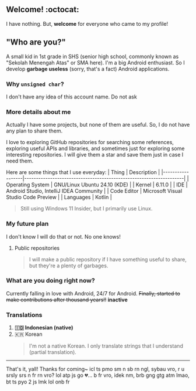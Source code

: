 <!--
### Hi there 👋
-->

## Welcome! :octocat:
I have nothing. But, **welcome** for everyone who came to my profile!

## "Who are you?"
A small kid in 1st grade in SHS (senior high school, commonly known as "Sekolah Menengah Atas" or SMA here). I'm a big Android enthusiast. So I develop **garbage useless** (sorry, that's a fact) Android applications.

### Why `unsigned char`?
I don't have any idea of this account name. Do not ask

### More details about me
Actually I have some projects, but none of them are useful. So, I do not have any plan to share them.

I love to exploring GitHub repositories for searching some references, exploring useful APIs and libraries, and sometimes just for exploring some interesting repositories. I will give them a star and save them just in case I need them.

Here are some things that I use everyday:
|      Thing       |                      Description                                   |
|------------------|--------------------------------------------------------------------|
| Operating System | GNU/Linux Ubuntu 24.10 (KDE)                                       |
|     Kernel       | 6.11.0                                                             |
|       IDE        | Android Studio, IntelliJ IDEA Community                            |
|   Code Editor    | Microsoft Visual Studio Code Preview                               |
|    Languages     | Kotlin                                                             |

> Still using Windows 11 Insider, but I primarily use Linux.

### My future plan
I don't know I will do that or not. No one knows!

1. Public repositories
   > I will make a public repository if I have something useful to share, but they're a plenty of garbages.

### What are you doing right now?
Currently falling in love with Android, 24/7 for Android. ~~Finally, started to make contributions after thousand years!!~~ **inactive**

### Translations
1. **🇮🇩 Indonesian (native)**  
2. 🇰🇷 Korean
   > I'm not a native Korean. I only translate strings that I understand (partial translation).

___
That's it, yall! Thanks for coming~
icl ts pmo sm n sb rn ngl, sybau vro, r u srsly srs n fr rn vro? lol atp js go 💔... b fr vro, idek nm, brb gng gtg atm lmao, bt ts pyo 2 js lmk lol onb fr

<!--
I love templates! So, please do not remove everything below. Thank you! :D
-->

<!--
**unsignedchar-256/unsignedchar-256** is a ✨ _special_ ✨ repository because its `README.md` (this file) appears on your GitHub profile.

Here are some ideas to get you started:

- 🔭 I’m currently working on ...
- 🌱 I’m currently learning ...
- 👯 I’m looking to collaborate on ...
- 🤔 I’m looking for help with ...
- 💬 Ask me about ...
- 📫 How to reach me: ...
- 😄 Pronouns: ...
- ⚡ Fun fact: ...
-->
